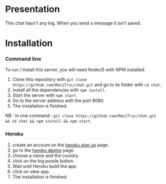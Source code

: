 # Presentation

This chat hasn't any log. When you send a message it isn't saved.

# Installation

### Command line

To run / install this server, you will need NodeJS with NPM installed.
1. Clone this repository with ```git clone https://github.com/Max1Truc/chat.git``` and go to its folder with ```cd chat```.
2. Install all the dependencies with ```npm install```.
3. Start the server with ```npm start```.
4. Go to the server address with the port 8080.
5. The installation is finished.

NB : In one command : ```git clone https://github.com/Max1Truc/chat.git && cd chat && npm install && npm start```.

### Heroku

1. create an account on the [heroku sign up](https://heroku.com/signup) page.
2. go to the [heroku deploy](https://heroku.com/deploy) page.
3. choose a name and the country.
4. click on the big purple button.
5. Wait until Heroku build the app.
6. click on view app.
7. The installation is finished.
